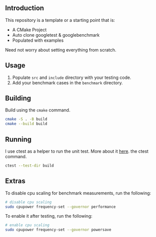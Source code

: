 ## Introduction

This repository is a template or a starting point that is:
- A CMake Project
- Auto clone googletest & googlebenchmark
- Populated with examples

Need not worry about setting everything from scratch.

## Usage

1. Populate `src` and `include` directory with your testing code.
1. Add your benchmark cases in the `benchmark` directory.

## Building

Build using the `cmake` command.  
```bash
cmake -S . -B build
cmake --build build
```

## Running

I use ctest as a helper to run the unit test.
More about it [here](https://github.com/BruceChanJianLe/ctest).
the ctest command.

```bash
ctest --test-dir build
```

## Extras

To disable cpu scaling for benchmark measurements, run the following:  
```bash
# disable cpu scaling
sudo cpupower frequency-set --governor performance 
```

To enable it after testing, run the following:  
```bash
# enable cpu scaling
sudo cpupower frequency-set --governor powersave
```

